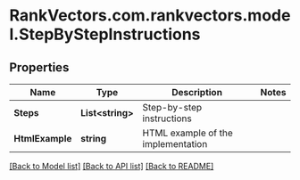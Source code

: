 # RankVectors.com.rankvectors.model.StepByStepInstructions

## Properties

Name | Type | Description | Notes
------------ | ------------- | ------------- | -------------
**Steps** | **List&lt;string&gt;** | Step-by-step instructions | 
**HtmlExample** | **string** | HTML example of the implementation | 

[[Back to Model list]](../../README.md#documentation-for-models) [[Back to API list]](../../README.md#documentation-for-api-endpoints) [[Back to README]](../../README.md)

